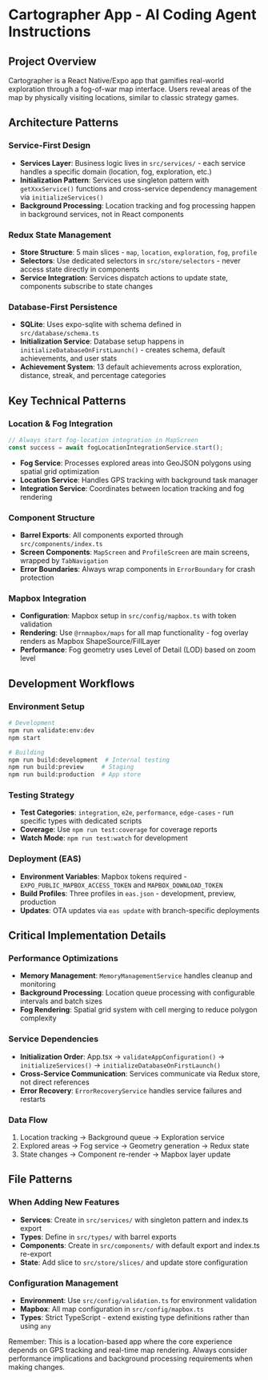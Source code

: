 # Cartographer App - AI Coding Agent Instructions

## Project Overview
Cartographer is a React Native/Expo app that gamifies real-world exploration through a fog-of-war map interface. Users reveal areas of the map by physically visiting locations, similar to classic strategy games.

## Architecture Patterns

### Service-First Design
- **Services Layer**: Business logic lives in `src/services/` - each service handles a specific domain (location, fog, exploration, etc.)
- **Initialization Pattern**: Services use singleton pattern with `getXxxService()` functions and cross-service dependency management via `initializeServices()`
- **Background Processing**: Location tracking and fog processing happen in background services, not in React components

### Redux State Management
- **Store Structure**: 5 main slices - `map`, `location`, `exploration`, `fog`, `profile`
- **Selectors**: Use dedicated selectors in `src/store/selectors` - never access state directly in components
- **Service Integration**: Services dispatch actions to update state, components subscribe to state changes

### Database-First Persistence
- **SQLite**: Uses expo-sqlite with schema defined in `src/database/schema.ts`
- **Initialization Service**: Database setup happens in `initializeDatabaseOnFirstLaunch()` - creates schema, default achievements, and user stats
- **Achievement System**: 13 default achievements across exploration, distance, streak, and percentage categories

## Key Technical Patterns

### Location & Fog Integration
```typescript
// Always start fog-location integration in MapScreen
const success = await fogLocationIntegrationService.start();
```
- **Fog Service**: Processes explored areas into GeoJSON polygons using spatial grid optimization
- **Location Service**: Handles GPS tracking with background task manager
- **Integration Service**: Coordinates between location tracking and fog rendering

### Component Structure
- **Barrel Exports**: All components exported through `src/components/index.ts`
- **Screen Components**: `MapScreen` and `ProfileScreen` are main screens, wrapped by `TabNavigation`
- **Error Boundaries**: Always wrap components in `ErrorBoundary` for crash protection

### Mapbox Integration
- **Configuration**: Mapbox setup in `src/config/mapbox.ts` with token validation
- **Rendering**: Use `@rnmapbox/maps` for all map functionality - fog overlay renders as Mapbox ShapeSource/FillLayer
- **Performance**: Fog geometry uses Level of Detail (LOD) based on zoom level

## Development Workflows

### Environment Setup
```bash
# Development
npm run validate:env:dev
npm start

# Building
npm run build:development  # Internal testing
npm run build:preview     # Staging
npm run build:production  # App store
```

### Testing Strategy
- **Test Categories**: `integration`, `e2e`, `performance`, `edge-cases` - run specific types with dedicated scripts
- **Coverage**: Use `npm run test:coverage` for coverage reports
- **Watch Mode**: `npm run test:watch` for development

### Deployment (EAS)
- **Environment Variables**: Mapbox tokens required - `EXPO_PUBLIC_MAPBOX_ACCESS_TOKEN` and `MAPBOX_DOWNLOAD_TOKEN`
- **Build Profiles**: Three profiles in `eas.json` - development, preview, production
- **Updates**: OTA updates via `eas update` with branch-specific deployments

## Critical Implementation Details

### Performance Optimizations
- **Memory Management**: `MemoryManagementService` handles cleanup and monitoring
- **Background Processing**: Location queue processing with configurable intervals and batch sizes
- **Fog Rendering**: Spatial grid system with cell merging to reduce polygon complexity

### Service Dependencies
- **Initialization Order**: App.tsx → `validateAppConfiguration()` → `initializeServices()` → `initializeDatabaseOnFirstLaunch()`
- **Cross-Service Communication**: Services communicate via Redux store, not direct references
- **Error Recovery**: `ErrorRecoveryService` handles service failures and restarts

### Data Flow
1. Location tracking → Background queue → Exploration service
2. Explored areas → Fog service → Geometry generation → Redux state
3. State changes → Component re-render → Mapbox layer update

## File Patterns

### When Adding New Features
- **Services**: Create in `src/services/` with singleton pattern and index.ts export
- **Types**: Define in `src/types/` with barrel exports
- **Components**: Create in `src/components/` with default export and index.ts re-export
- **State**: Add slice to `src/store/slices/` and update store configuration

### Configuration Management
- **Environment**: Use `src/config/validation.ts` for environment validation
- **Mapbox**: All map configuration in `src/config/mapbox.ts`
- **Types**: Strict TypeScript - extend existing type definitions rather than using `any`

Remember: This is a location-based app where the core experience depends on GPS tracking and real-time map rendering. Always consider performance implications and background processing requirements when making changes.